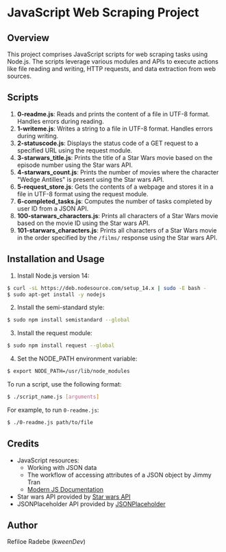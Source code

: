 # JavaScript Web Scraping Project

## Overview
This project comprises JavaScript scripts for web scraping tasks using Node.js. The scripts leverage various modules and APIs to execute actions like file reading and writing, HTTP requests, and data extraction from web sources.

## Scripts
1. **0-readme.js**: Reads and prints the content of a file in UTF-8 format. Handles errors during reading.
2. **1-writeme.js**: Writes a string to a file in UTF-8 format. Handles errors during writing.
3. **2-statuscode.js**: Displays the status code of a GET request to a specified URL using the request module.
4. **3-starwars_title.js**: Prints the title of a Star Wars movie based on the episode number using the Star wars API.
5. **4-starwars_count.js**: Prints the number of movies where the character "Wedge Antilles" is present using the Star wars API.
6. **5-request_store.js**: Gets the contents of a webpage and stores it in a file in UTF-8 format using the request module.
7. **6-completed_tasks.js**: Computes the number of tasks completed by user ID from a JSON API.
8. **100-starwars_characters.js**: Prints all characters of a Star Wars movie based on the movie ID using the Star wars API.
9. **101-starwars_characters.js**: Prints all characters of a Star Wars movie in the order specified by the `/films/` response using the Star wars API.

## Installation and Usage
1. Install Node.js version 14:
```bash
$ curl -sL https://deb.nodesource.com/setup_14.x | sudo -E bash -
$ sudo apt-get install -y nodejs
```
2. Install the semi-standard style:
```bash
$ sudo npm install semistandard --global
```
3. Install the request module:
```bash
$ sudo npm install request --global
```
4. Set the NODE_PATH environment variable:
```bash
$ export NODE_PATH=/usr/lib/node_modules
```

To run a script, use the following format:
```bash
$ ./script_name.js [arguments]
```

For example, to run `0-readme.js`:
```bash
$ ./0-readme.js path/to/file
```

## Credits
- JavaScript resources:
  - Working with JSON data
  - The workflow of accessing attributes of a JSON object by Jimmy Tran
  - [Modern JS Documentation](https://developer.mozilla.org/en-US/docs/Web/JavaScript)
- Star wars API provided by [Star wars API](https://swapi-api.alx-tools.com/api/)
- JSONPlaceholder API provided by [JSONPlaceholder](https://jsonplaceholder.typicode.com/)

## Author
Refiloe Radebe (_kweenDev_)
